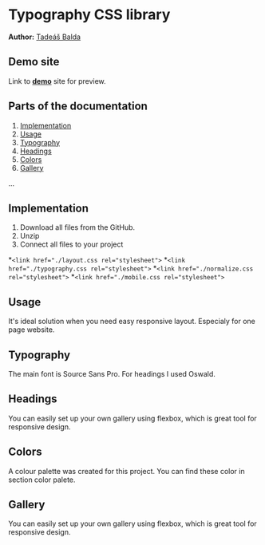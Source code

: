 # Typography CSS library
**Author:** [Tadeáš Balda](https://github.com/tadeasbalda)
## Demo site
Link to **[demo](https://pslib-cz.github.io/2022l4web-css-typographic-library-tadeasbalda/)** site for preview.
## Parts of the documentation
1. [Implementation](https://github.com/pslib-cz/2022l4web-css-typographic-library-tadeasbalda#Implementation)
2. [Usage](https://github.com/pslib-cz/2022l4web-css-typographic-library-tadeasbalda#Usage)
3. [Typography](https://github.com/pslib-cz/2022l4web-css-typographic-library-tadeasbalda#Typography)
3. [Headings](https://github.com/pslib-cz/2022l4web-css-typographic-library-tadeasbalda#Headings)
4. [Colors](https://github.com/pslib-cz/2022l4web-css-typographic-library-tadeasbalda#Colors)
5. [Gallery](https://github.com/pslib-cz/2022l4web-css-typographic-library-tadeasbalda#Gallery)


...
## Implementation
1) Download all files from the GitHub.
2) Unzip 
3) Connect all  files to your project

*```<link href="./layout.css rel="stylesheet">```
*```<link href="./typography.css rel="stylesheet">```
*```<link href="./normalize.css rel="stylesheet">```
*```<link href="./mobile.css rel="stylesheet">```

## Usage
It's ideal solution when you need easy responsive layout. Especialy for one page website.
## Typography
The main font is Source Sans Pro. For headings I used Oswald.
## Headings
You can easily set up your own gallery using flexbox, which is great tool for responsive design.
## Colors
A colour palette was created for this project. You can find these color in section color palete. 
## Gallery
You can easily set up your own gallery using flexbox, which is great tool for responsive design.